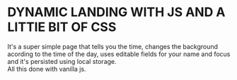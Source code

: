 # DYNAMIC LANDING WITH JS AND A LITTlE BIT OF CSS

It's a super simple page that tells you the time, changes the background acording to the time of the day, uses editable fields for your name and focus and it's persisted using local storage.</br>
All this done with vanilla js. 
